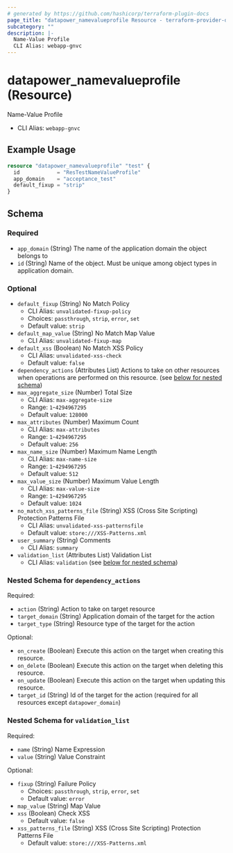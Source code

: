 ```yaml
---
# generated by https://github.com/hashicorp/terraform-plugin-docs
page_title: "datapower_namevalueprofile Resource - terraform-provider-datapower"
subcategory: ""
description: |-
  Name-Value Profile
  CLI Alias: webapp-gnvc
---
```


# datapower_namevalueprofile (Resource)

Name-Value Profile
  - CLI Alias: `webapp-gnvc`

## Example Usage

```terraform
resource "datapower_namevalueprofile" "test" {
  id            = "ResTestNameValueProfile"
  app_domain    = "acceptance_test"
  default_fixup = "strip"
}
```

<!-- schema generated by tfplugindocs -->
## Schema

### Required

- `app_domain` (String) The name of the application domain the object belongs to
- `id` (String) Name of the object. Must be unique among object types in application domain.

### Optional

- `default_fixup` (String) No Match Policy
  - CLI Alias: `unvalidated-fixup-policy`
  - Choices: `passthrough`, `strip`, `error`, `set`
  - Default value: `strip`
- `default_map_value` (String) No Match Map Value
  - CLI Alias: `unvalidated-fixup-map`
- `default_xss` (Boolean) No Match XSS Policy
  - CLI Alias: `unvalidated-xss-check`
  - Default value: `false`
- `dependency_actions` (Attributes List) Actions to take on other resources when operations are performed on this resource. (see [below for nested schema](#nestedatt--dependency_actions))
- `max_aggregate_size` (Number) Total Size
  - CLI Alias: `max-aggregate-size`
  - Range: `1`-`4294967295`
  - Default value: `128000`
- `max_attributes` (Number) Maximum Count
  - CLI Alias: `max-attributes`
  - Range: `1`-`4294967295`
  - Default value: `256`
- `max_name_size` (Number) Maximum Name Length
  - CLI Alias: `max-name-size`
  - Range: `1`-`4294967295`
  - Default value: `512`
- `max_value_size` (Number) Maximum Value Length
  - CLI Alias: `max-value-size`
  - Range: `1`-`4294967295`
  - Default value: `1024`
- `no_match_xss_patterns_file` (String) XSS (Cross Site Scripting) Protection Patterns File
  - CLI Alias: `unvalidated-xss-patternsfile`
  - Default value: `store:///XSS-Patterns.xml`
- `user_summary` (String) Comments
  - CLI Alias: `summary`
- `validation_list` (Attributes List) Validation List
  - CLI Alias: `validation` (see [below for nested schema](#nestedatt--validation_list))

<a id="nestedatt--dependency_actions"></a>
### Nested Schema for `dependency_actions`

Required:

- `action` (String) Action to take on target resource
- `target_domain` (String) Application domain of the target for the action
- `target_type` (String) Resource type of the target for the action

Optional:

- `on_create` (Boolean) Execute this action on the target when creating this resource.
- `on_delete` (Boolean) Execute this action on the target when deleting this resource.
- `on_update` (Boolean) Execute this action on the target when updating this resource.
- `target_id` (String) Id of the target for the action (required for all resources except `datapower_domain`)


<a id="nestedatt--validation_list"></a>
### Nested Schema for `validation_list`

Required:

- `name` (String) Name Expression
- `value` (String) Value Constraint

Optional:

- `fixup` (String) Failure Policy
  - Choices: `passthrough`, `strip`, `error`, `set`
  - Default value: `error`
- `map_value` (String) Map Value
- `xss` (Boolean) Check XSS
  - Default value: `false`
- `xss_patterns_file` (String) XSS (Cross Site Scripting) Protection Patterns File
  - Default value: `store:///XSS-Patterns.xml`
